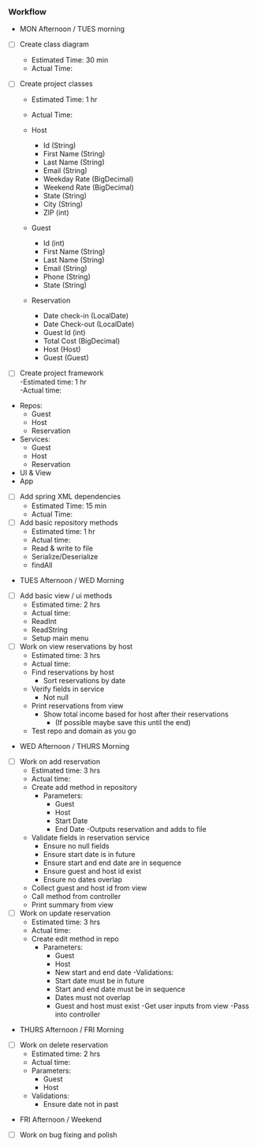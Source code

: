 ### Workflow  
  
* MON Afternoon / TUES morning

- [ ] Create class diagram
  - Estimated Time: 30 min
  - Actual Time:

- [ ] Create project classes   
   - Estimated Time: 1 hr
  - Actual Time: 
  - Host
    - Id (String)
    - First Name (String)
    - Last Name (String)
    - Email (String)
    - Weekday Rate (BigDecimal)
    - Weekend Rate (BigDecimal)
    - State (String)
    - City (String)
    - ZIP (int)
    
  - Guest  
    - Id (int)
    - First Name (String)
    - Last Name (String)
    - Email (String)
    - Phone (String)
    - State (String)
  - Reservation
    - Date check-in (LocalDate)
    - Date Check-out (LocalDate)
    - Guest Id (int)
    - Total Cost (BigDecimal)
    - Host (Host)
    - Guest (Guest)
- [ ] Create project framework  
  -Estimated time: 1 hr  
  -Actual time: 
- Repos:
  - Guest   
  - Host 
  - Reservation 
- Services:
  - Guest
  - Host
  - Reservation
- UI & View  
- App  
- [ ] Add spring XML dependencies
  - Estimated Time: 15 min
  - Actual Time:  
- [ ] Add basic repository methods
  - Estimated time: 1 hr
  - Actual time: 
  - Read & write to file
  - Serialize/Deserialize
  - findAll
  
* TUES Afternoon / WED Morning
- [ ] Add basic view / ui methods
  - Estimated time: 2 hrs
  - Actual time:  
  - ReadInt
  - ReadString
  - Setup main menu
- [ ] Work on view reservations by host
  - Estimated time: 3 hrs
  - Actual time: 
  - Find reservations by host
    - Sort reservations by date
  - Verify fields in service
    - Not null
  - Print reservations from view 
    - Show total income based for host after their reservations
      - (If possible maybe save this until the end)  
  - Test repo and domain as you go  

* WED Afternoon / THURS Morning
- [ ] Work on add reservation  
  - Estimated time: 3 hrs
  - Actual time:  
  - Create add method in repository
    - Parameters:
      - Guest 
      - Host 
      - Start Date
      - End Date
    -Outputs reservation and adds to file
  - Validate fields in reservation service
    - Ensure no null fields
    - Ensure start date is in future
    - Ensure start and end date are in sequence
    - Ensure guest and host id exist
    - Ensure no dates overlap
  - Collect guest and host id from view
  - Call method from controller
  - Print summary from view
- [ ] Work on update reservation
  - Estimated time: 3 hrs
  - Actual time: 
  - Create edit method in repo
    - Parameters:
      - Guest
      - Host
      - New start and end date
  -Validations:
      - Start date must be in future
      - Start and end date must be in sequence
      - Dates must not overlap
      - Guest and host must exist
  -Get user inputs from view
  -Pass into controller

* THURS Afternoon / FRI Morning  
- [ ] Work on delete reservation
  - Estimated time: 2 hrs
  - Actual time:  
  - Parameters:
    - Guest
    - Host
  - Validations:
    - Ensure date not in past
  
* FRI Afternoon / Weekend  
- [ ] Work on bug fixing and polish
